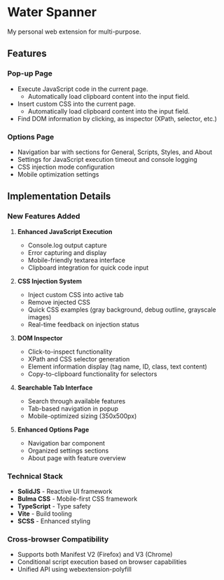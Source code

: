 # Water Spanner

My personal web extension for multi-purpose.

## Features

### Pop-up Page

- Execute JavaScript code in the current page.
    - Automatically load clipboard content into the input field.
- Insert custom CSS into the current page.
    - Automatically load clipboard content into the input field.
- Find DOM information by clicking, as inspector (XPath, selector, etc.)

### Options Page

- Navigation bar with sections for General, Scripts, Styles, and About
- Settings for JavaScript execution timeout and console logging
- CSS injection mode configuration
- Mobile optimization settings

## Implementation Details

### New Features Added

1. **Enhanced JavaScript Execution**
   - Console.log output capture
   - Error capturing and display
   - Mobile-friendly textarea interface
   - Clipboard integration for quick code input

2. **CSS Injection System**
   - Inject custom CSS into active tab
   - Remove injected CSS
   - Quick CSS examples (gray background, debug outline, grayscale images)
   - Real-time feedback on injection status

3. **DOM Inspector**
   - Click-to-inspect functionality
   - XPath and CSS selector generation
   - Element information display (tag name, ID, class, text content)
   - Copy-to-clipboard functionality for selectors

4. **Searchable Tab Interface**
   - Search through available features
   - Tab-based navigation in popup
   - Mobile-optimized sizing (350x500px)

5. **Enhanced Options Page**
   - Navigation bar component
   - Organized settings sections
   - About page with feature overview

### Technical Stack

- **SolidJS** - Reactive UI framework
- **Bulma CSS** - Mobile-first CSS framework
- **TypeScript** - Type safety
- **Vite** - Build tooling
- **SCSS** - Enhanced styling

### Cross-browser Compatibility

- Supports both Manifest V2 (Firefox) and V3 (Chrome)
- Conditional script execution based on browser capabilities
- Unified API using webextension-polyfill
